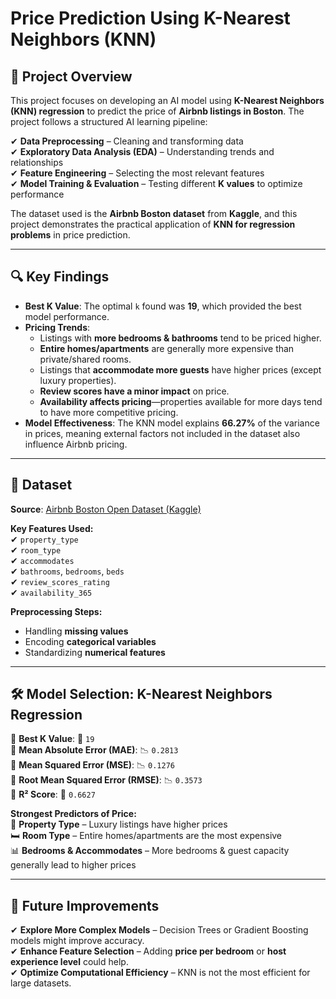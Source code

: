 

# **Price Prediction Using K-Nearest Neighbors (KNN)**  

## 📌 **Project Overview**  
This project focuses on developing an AI model using **K-Nearest Neighbors (KNN) regression** to predict the price of **Airbnb listings in Boston**. The project follows a structured AI learning pipeline:  

✔ **Data Preprocessing** – Cleaning and transforming data  
✔ **Exploratory Data Analysis (EDA)** – Understanding trends and relationships  
✔ **Feature Engineering** – Selecting the most relevant features  
✔ **Model Training & Evaluation** – Testing different **K values** to optimize performance  

The dataset used is the **Airbnb Boston dataset** from **Kaggle**, and this project demonstrates the practical application of **KNN for regression problems** in price prediction.  

---

## 🔍 **Key Findings**  

- **Best K Value**: The optimal `k` found was **19**, which provided the best model performance.  
- **Pricing Trends**:  
  - Listings with **more bedrooms & bathrooms** tend to be priced higher.  
  - **Entire homes/apartments** are generally more expensive than private/shared rooms.  
  - Listings that **accommodate more guests** have higher prices (except luxury properties).  
  - **Review scores have a minor impact** on price.  
  - **Availability affects pricing**—properties available for more days tend to have more competitive pricing.  
- **Model Effectiveness**: The KNN model explains **66.27%** of the variance in prices, meaning external factors not included in the dataset also influence Airbnb pricing.  

---

## 📂 **Dataset**  
**Source**: [Airbnb Boston Open Dataset (Kaggle)](https://www.kaggle.com)  

**Key Features Used:**  
✔ `property_type`  
✔ `room_type`  
✔ `accommodates`  
✔ `bathrooms`, `bedrooms`, `beds`  
✔ `review_scores_rating`  
✔ `availability_365`  

**Preprocessing Steps:**  
- Handling **missing values**  
- Encoding **categorical variables**  
- Standardizing **numerical features**  

---

## 🛠 **Model Selection: K-Nearest Neighbors Regression**  

📌 **Best K Value**: 🔢 `19`  
📌 **Mean Absolute Error (MAE)**: 📉 `0.2813`  
📌 **Mean Squared Error (MSE)**: 📉 `0.1276`  
📌 **Root Mean Squared Error (RMSE)**: 📉 `0.3573`  
📌 **R² Score**: 🎯 `0.6627`  

**Strongest Predictors of Price:**  
🏡 **Property Type** – Luxury listings have higher prices  
🛏 **Room Type** – Entire homes/apartments are the most expensive  
📊 **Bedrooms & Accommodates** – More bedrooms & guest capacity generally lead to higher prices  

---

## 🚀 **Future Improvements**  

✔ **Explore More Complex Models** – Decision Trees or Gradient Boosting models might improve accuracy.  
✔ **Enhance Feature Selection** – Adding **price per bedroom** or **host experience level** could help.  
✔ **Optimize Computational Efficiency** – KNN is not the most efficient for large datasets.  

